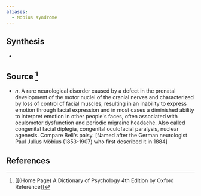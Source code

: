```yaml
---
aliases:
  - Mobius syndrome
---
```

## Synthesis
- 
## Source [^1]
- $n$. A rare neurological disorder caused by a defect in the prenatal development of the motor nuclei of the cranial nerves and characterized by loss of control of facial muscles, resulting in an inability to express emotion through facial expression and in most cases a diminished ability to interpret emotion in other people's faces, often associated with oculomotor dysfunction and periodic migraine headache. Also called congenital facial diplegia, congenital oculofacial paralysis, nuclear agenesis. Compare Bell's palsy. \[Named after the German neurologist Paul Julius Möbius (1853-1907) who first described it in 1884]
## References

[^1]: [[(Home Page) A Dictionary of Psychology 4th Edition by Oxford Reference]]